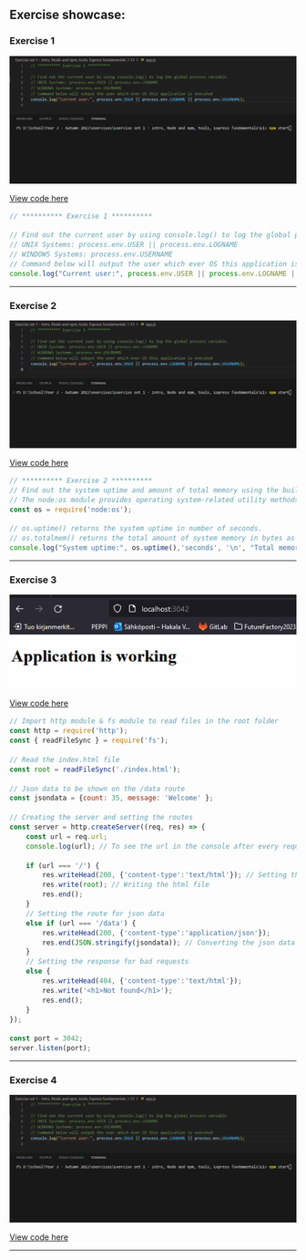 ## Exercise showcase:

### Exercise 1  

<img src='./images/E1.gif' width="600" />

[View code here](./E1/)

```js
// ********** Exercise 1 **********

// Find out the current user by using console.log() to log the global process variable.
// UNIX Systems: process.env.USER || process.env.LOGNAME
// WINDOWS Systems: process.env.USERNAME
// Command below will output the user which ever OS this application is executed
console.log("Current user:", process.env.USER || process.env.LOGNAME || process.env.USERNAME);
```

---

### Exercise 2  

<img src='./images/E2.gif' width="600" />

[View code here](./E2/)

```js
// ********** Exercise 2 **********
// Find out the system uptime and amount of total memory using the built-in os module.
// The node:os module provides operating system-related utility methods and properties.
const os = require('node:os'); 

// os.uptime() returns the system uptime in number of seconds.
// os.totalmem() returns the total amount of system memory in bytes as an integer.
console.log("System uptime:", os.uptime(),'seconds', '\n', "Total memory: ", os.totalmem(),'bytes')
```

---

### Exercise 3  

<img src='./images/E3.gif' width="600" />

[View code here](./E3/)

```js
// Import http module & fs module to read files in the root folder
const http = require('http');
const { readFileSync } = require('fs');

// Read the index.html file
const root = readFileSync('./index.html');

// Json data to be shown on the /data route
const jsondata = {count: 35, message: 'Welcome' };

// Creating the server and setting the routes
const server = http.createServer((req, res) => {
    const url = req.url;
    console.log(url); // To see the url in the console after every request

    if (url === '/') {
        res.writeHead(200, {'content-type':'text/html'}); // Setting the header
        res.write(root); // Writing the html file
        res.end();
    }
    // Setting the route for json data
    else if (url === '/data') {
        res.writeHead(200, {'content-type':'application/json'});
        res.end(JSON.stringify(jsondata)); // Converting the json data to string
    }
    // Setting the response for bad requests
    else {
        res.writeHead(404, {'content-type':'text/html'});
        res.write('<h1>Not found</h1>');
        res.end();
    }
});

const port = 3042;
server.listen(port);
```

---

### Exercise 4  

<img src='./images/E1.gif' width="600" />

[View code here](./E4/)

---


